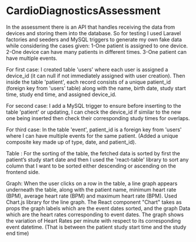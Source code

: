 # CardioDiagnosticsAssessment

In the assessment there is an API that handles receiving the data from devices and storing them into the database. So for testing I used Laravel factories and seeders and MySQL triggers to generate my own fake data while considering the cases given:
1-One patient is assigned to one device.
2-One device can have many patients in different times.
3-One patient can have multiple events.

For first case: I created table 'users' where each user is assigned a device_id (it can null if not immediately assigned with user creation).
                Then inside the table 'patient', each record consists of a unique patient_id (foreign key from 'users' table) along with the name, birth date, study start time, study end time, and assigned device_id. 
                

For second case: I add a MySQL trigger to ensure before inserting to the table 'patient' or updating, I can check the device_id if similar to the new one being inserted then check their corresponding study times for overlaps.

For third case: In the table 'event', patient_id is a foreign key from 'users' where I can have multiple events for the same patient. (Added a unique composite key made up of type, date, and patient_id).

Table :
For the sorting of the table, the fetched data is sorted by first the patient’s study start date and then I used the 'react-table' library to sort any column that I want to be sorted either descending or ascending on the frontend side.

Graph:
When the user clicks on a row in the table, a line graph appears underneath the table, along with the patient name, minimum heart rate (BPM), average heart rate (BPM) and maximum heart rate (BPM). Used Chart.js library for the line graph. The React component "Chart" takes as props the graph labels which are the event dates sorted, and the graph Data which are the heart rates corresponding to event dates.
The graph shows the variation of Heart Rates per minute with respect to its corresponding event datetime. (That is between the patient study start time and the study end time) 
